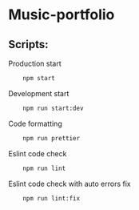 # Music-portfolio

## Scripts:

Production start

```bash
    npm start
```

Development start

```bash
    npm run start:dev
```

Code formatting

```bash
    npm run prettier
```

Eslint code check

```bash
    npm run lint
```

Eslint code check with auto errors fix

```bash
    npm run lint:fix
```



